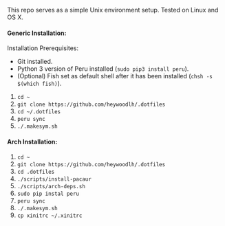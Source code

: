 This repo serves as a simple Unix environment setup. Tested on Linux and OS X.



#### Generic Installation:


Installation Prerequisites:

- Git installed.
- Python 3 version of Peru installed (`sudo pip3 install peru`).
- (Optional) Fish set as default shell after it has been installed (`chsh -s $(which fish)`).

1. `cd ~`
2. `git clone https://github.com/heywoodlh/.dotfiles`
3. `cd ~/.dotfiles`
4. `peru sync`
5. `./.makesym.sh`


#### Arch Installation:

1. `cd ~`
2. `git clone https://github.com/heywoodlh/.dotfiles`
3. `cd .dotfiles`
4. `./scripts/install-pacaur`
5. `./scripts/arch-deps.sh`
6. `sudo pip instal peru`
7. `peru sync`
8. `./.makesym.sh`
9. `cp xinitrc ~/.xinitrc`
